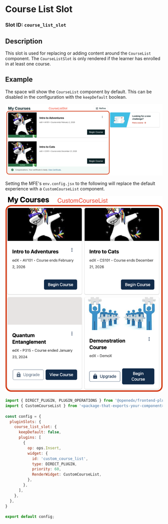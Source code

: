 # Course List Slot

### Slot ID: `course_list_slot`

## Description

This slot is used for replacing or adding content around the `CourseList` component. The `CourseListSlot` is only rendered if the learner has enrolled in at least one course.

## Example

The space will show the `CourseList` component by default. This can be disabled in the configuration with the `keepDefault` boolean. 

![Screenshot of the CourseListSlot](./images/course_list_slot.png)

Setting the MFE's `env.config.jsx` to the following will replace the default experience with a `CustomCourseList` component.

![Screenshot of a custom course list](./images/custom_course_list.png)

```js
import { DIRECT_PLUGIN, PLUGIN_OPERATIONS } from '@openedx/frontend-plugin-framework';
import { CustomCourseList } from '<package-that-exports-your-component>'

const config = {
  pluginSlots: {
    course_list_slot: {
      keepDefault: false,
      plugins: [
        {
          op: ops.Insert,
          widget: {
            id: 'custom_course_list',
            type: DIRECT_PLUGIN,
            priority: 60,
            RenderWidget: CustomCourseList,
          },
        },
      ],
    },
  },
}

export default config;
```